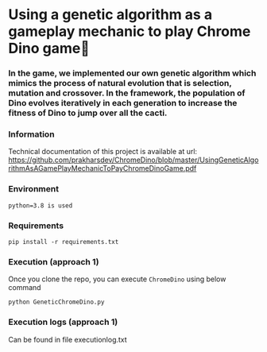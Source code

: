 # Using a genetic algorithm as a gameplay mechanic to play Chrome Dino game🦖
 
### In the game, we implemented our own genetic algorithm which mimics the process of natural evolution that is selection, mutation and crossover. In the framework, the population of Dino evolves iteratively in each generation to increase the fitness of Dino to jump over all the cacti.

### Information

Technical documentation of this project is available at url:   https://github.com/prakharsdev/ChromeDino/blob/master/UsingGeneticAlgorithmAsAGamePlayMechanicToPayChromeDinoGame.pdf

### Environment

```
python=3.8 is used
```

### Requirements
```
pip install -r requirements.txt
```

### Execution (approach 1)

Once you clone the repo, you can execute `ChromeDino` using below command

```
python GeneticChromeDino.py
```

### Execution logs (approach 1)

Can be found in file executionlog.txt